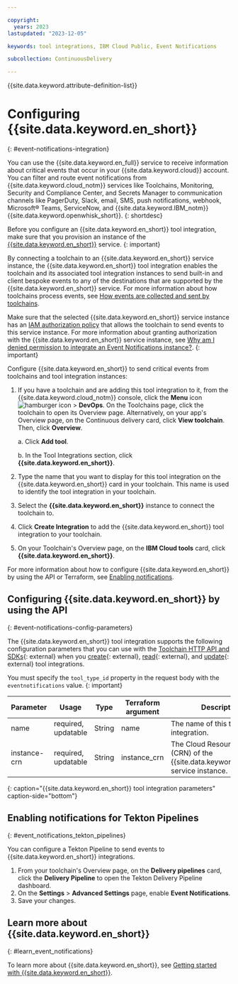 ```yaml
---

copyright:
  years: 2023
lastupdated: "2023-12-05"

keywords: tool integrations, IBM Cloud Public, Event Notifications

subcollection: ContinuousDelivery

---
```


{{site.data.keyword.attribute-definition-list}}   

# Configuring {{site.data.keyword.en_short}}
{: #event-notifications-integration}

You can use the {{site.data.keyword.en_full}} service to receive information about critical events that occur in your {{site.data.keyword.cloud}} account. You can filter and route event notifications from {{site.data.keyword.cloud_notm}} services like Toolchains, Monitoring, Security and Compliance Center, and Secrets Manager to communication channels like PagerDuty, Slack, email, SMS, push notifications, webhook, Microsoft&reg; Teams, ServiceNow, and {{site.data.keyword.IBM_notm}} {{site.data.keyword.openwhisk_short}}.
{: shortdesc}

Before you configure an {{site.data.keyword.en_short}} tool integration, make sure that you provision an instance of the [{{site.data.keyword.en_short}}](/docs/event-notifications?topic=event-notifications-en-create-en-instance) service.
{: important}

By connecting a toolchain to an {{site.data.keyword.en_short}} service instance, the {{site.data.keyword.en_short}} tool integration enables the toolchain and its associated tool integration instances to send built-in and client bespoke events to any of the destinations that are supported by the {{site.data.keyword.en_short}} service. For more information about how toolchains process events, see [How events are collected and sent by toolchains](/docs/ContinuousDelivery?topic=ContinuousDelivery-event-notifications-cd#event-notifications-how-cd).

Make sure that the selected {{site.data.keyword.en_short}} service instance has an [IAM authorization policy](/iam/authorizations/grant) that allows the toolchain to send events to this service instance. For more information about granting authorization with the {{site.data.keyword.en_short}} service instance, see [Why am I denied permission to integrate an Event Notifications instance?](/docs/event-notifications?topic=event-notifications-troubleshoot-integrate).
{: important}

Configure {{site.data.keyword.en_short}} to send critical events from toolchains and tool integration instances:

1. If you have a toolchain and are adding this tool integration to it, from the {{site.data.keyword.cloud_notm}} console, click the **Menu** icon ![hamburger icon](images/icon_hamburger.svg) > **DevOps**. On the Toolchains page, click the toolchain to open its Overview page. Alternatively, on your app's Overview page, on the Continuous delivery card, click **View toolchain**. Then, click **Overview**.  

   a. Click **Add tool**.

   b. In the Tool Integrations section, click **{{site.data.keyword.en_short}}**.

1. Type the name that you want to display for this tool integration on the {{site.data.keyword.en_short}} card in your toolchain. This name is used to identify the tool integration in your toolchain.
1. Select the **{{site.data.keyword.en_short}}** instance to connect the toolchain to.
1. Click **Create Integration** to add the {{site.data.keyword.en_short}} tool integration to your toolchain.
1. On your Toolchain's Overview page, on the **IBM Cloud tools** card, click **{{site.data.keyword.en_short}}**.

For more information about how to configure {{site.data.keyword.en_short}} by using the API or Terraform, see [Enabling notifications](/docs/ContinuousDelivery?topic=ContinuousDelivery-event-notifications-cd&interface=api&code=curl#event-notifications-enable-cd).

## Configuring {{site.data.keyword.en_short}} by using the API
{: #event-notifications-config-parameters}

The {{site.data.keyword.en_short}} tool integration supports the following configuration parameters that you can use with the [Toolchain HTTP API and SDKs](https://cloud.ibm.com/apidocs/toolchain){: external} when you [create](https://cloud.ibm.com/apidocs/toolchain#create-tool){: external}, [read](https://cloud.ibm.com/apidocs/toolchain#get-tool-by-id){: external}, and [update](https://cloud.ibm.com/apidocs/toolchain#update-tool){: external} tool integrations.

You must specify the `tool_type_id` property in the request body with the `eventnotifications` value.
{: important}

| Parameter | Usage | Type | Terraform argument | Description |
| --- | --- | --- | --- | --- |
| name | required, updatable | String | name | The name of this tool integration. |
| instance-crn  | required, updatable | String | instance_crn | The Cloud Resource Name (CRN) of the {{site.data.keyword.en_short}} service instance. |
{: caption="{{site.data.keyword.en_short}} tool integration parameters" caption-side="bottom"}

## Enabling notifications for Tekton Pipelines
{: #event_notifications_tekton_pipelines}

You can configure a Tekton Pipeline to send events to {{site.data.keyword.en_short}} integrations.

1. From your toolchain's Overview page, on the **Delivery pipelines** card, click the **Delivery Pipeline** to open the Tekton Delivery Pipeline dashboard. 
1. On the **Settings** > **Advanced Settings** page, enable **Event Notifications**.
1. Save your changes.

## Learn more about {{site.data.keyword.en_short}}
{: #learn_event_notifications}

To learn more about {{site.data.keyword.en_short}}, see [Getting started with {{site.data.keyword.en_short}}](/docs/event-notifications?topic=event-notifications-getting-started).
